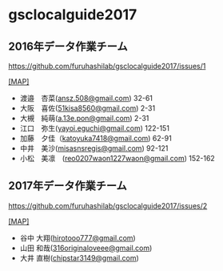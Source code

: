 # gsclocalguide2017

## 2016年データ作業チーム
https://github.com/furuhashilab/gsclocalguide2017/issues/1

[[MAP]](https://fusiontables.google.com/DataSource?docid=1IOiund7Osebk0BzJKNGyTnlBQWkOj6R5XyjM_p6y#map:id=3)

* 渡邉　杏菜(ansz.508@gmail.com) 32-61
* 大阪　喜佐(51kisa8560@gmail.com) 2-31
* 大槻　純萌(a.13e.pon@gmail.com) 2-31
* 江口　弥生(yayoi.eguchi@gmail.com) 122-151
* 加藤　夕佳（katoyuka7418@gmail.com) 62-91
* 中井　美沙(misasnsregis@gmail.com) 92-121
* 小松　美凛　(reo0207waon1227waon@gmail.com) 152-162

## 2017年データ作業チーム
https://github.com/furuhashilab/gsclocalguide2017/issues/2

[[MAP]](https://fusiontables.google.com/data?docid=1qt5-oxRbTOeDIrl8S6Dde_3y7G6o77kzrJpmVWJe#rows:id=1)

* 谷中 大翔(hirotooo777@gmail.com)
* 山田 和哉(316originaloveee@gmail.com)
* 大井 直樹(chipstar3149@gmail.com)
